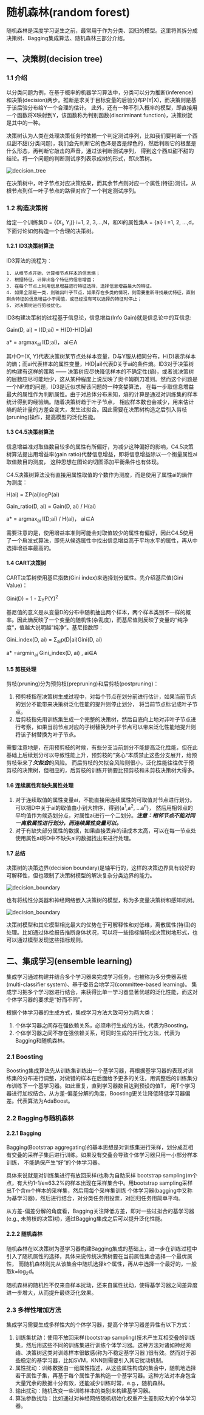 # 随机森林(random forest)
随机森林是深度学习诞生之前，最常用于作为分类、回归的模型。这里将其拆分成决策树、Bagging集成算法、随机森林三部分介绍。
## 一、决策树(decision tree)
### 1.1 介绍
以分类问题为例，在基于概率的机器学习算法中，分类可以分为推断(inference)和决策(decision)两步。推断是求关于目标变量的后验分布P(Y|X)，而决策则是基于该后验分布给Y一个合理的估计。
此外，还有一种不引入概率的模型，即直接用一个函数将X映射到Y，该函数称为判别函数(discriminant function)，决策树就是其中的一种。

决策树认为人类在处理决策任务时依赖一个判定测试序列，比如我们要判断一个西瓜甜不甜(分类问题)，我们会先判断它的色泽是否是绿色的，然后判断它的根茎是什么形态，再判断它敲击的声音，通过该判断测试序列，
得到这个西瓜甜不甜的结论。将一个问题的判断测试序列表示成树的形式，即决策树。

![decision_tree](resources/decision_tree.jfif)

在决策树中，叶子节点对应决策结果，而其余节点则对应一个属性(特征)测试，从根节点到任一叶子节点的路径对应了一个判定测试序列。

### 1.2 构造决策树
给定一个训练集D = {(X<sub>i</sub>, Y<sub>i</sub>)} i=1, 2, 3,...,N，和Xi的属性集A = {ai} i =1, 2, ...,d，下面讨论如何构造一个合理的决策树。

#### 1.2.1 ID3决策树算法
ID3算法的流程为：
```
1. 从根节点开始，计算根节点样本的信息熵；
2. 根据特征，计算出各个特征的信息增益；
3. 在每个节点上利用信息增益进行特征选择，选择信息增益最大的特征。
4. 如果全部是一类，则输出叶子节点，如果存在多类的情况，则需要重新寻找最优特征，直到剩余特征的信息增益小于阈值，或已经没有可以选择的特征时停止；
5. 对决策树进行剪枝优化。
```


ID3构建决策树的过程基于信息论，信息增益(Info Gain)就是信息论中的互信息:

Gain(D, ai) = I(D;ai) = H(D)-H(D|ai)

a* = argmax<sub>ai</sub> I(D;ai)， ai∈A

其中D=(X, Y)代表决策树某节点处样本变量，D与Y服从相同分布，H(D)表示样本的熵；而ai代表样本的属性变量，H(D|ai)代表D关于ai的条件熵。ID3对于决策树的构建有这样的策略
—— 决策树应尽快降低样本的不确定性(熵)，或者说决策树的层数应尽可能地少，这从某种程度上说反映了奥卡姆剃刀准则。然而这个问题是一个NP难的问题，ID3是近似求解该问题的一种贪婪算法，
在每一步取信息增益最大的属性作为判断属性。由于对总体分布未知，熵的计算是通过对训练集的样本统计得到的经验熵。随着决策树趋于叶子节点，
相应样本数也会减少，用来估计熵的统计量的方差会变大，发生过拟合。因此需要在决策树构造之后引入剪枝(pruning)操作，提高模型的泛化性能。

#### 1.3 C4.5决策树算法

信息增益准对取值数目较多的属性有所偏好，为减少这种偏好的影响，C4.5决策树算法提出用增益率(gain ratio)代替信息增益，即将信息增益除以一个衡量属性ai取值数目的测度，
这种思想在图论的切图添加平衡条件也有体现。

C4.5决策树算法没有直接用属性取值的个数作为测度，而是使用了属性ai的熵作为测度：

H(ai) = ΣP(ai)logP(ai)

Gain_ratio(D, ai) = Gain(D, ai) / H(ai)

a* = argmax<sub>ai</sub> I(D;ai) / H(ai)， ai∈A

需要注意的是，使用增益率准则可能会对取值较少的属性有偏好，因此C4.5使用了一个启发式算法，即先从候选属性中找出信息增益高于平均水平的属性，再从中选择增益率最高的。

#### 1.4 CART决策树
CART决策树使用基尼指数(Gini index)来选择划分属性。先介绍基尼值(Gini Value)：

Gini(D) = 1 - Σ<sub>Y</sub>P(Y)<sup>2</sup>

基尼值的意义是从变量D的分布中随机抽出两个样本，两个样本类别不一样的概率。因此熵反映了一个变量的随机性(杂乱度)，而基尼值则反映了变量的“纯净度“，值越大说明越”纯净“。基尼指数即：

Gini_index(D, ai) = Σ<sub>ai</sub>p(D|ai)Gini(D, ai)

a* =argmin<sub>ai</sub> Gini_index(D, ai) , ai∈A

#### 1.5 剪枝处理
剪枝(pruning)分为预剪枝(prepruning)和后剪枝(postpruning)：
1. 预剪枝指在决策树生成过程中，对每个节点在划分前进行估计，如果当前节点的划分不能带来决策树泛化性能的提升则停止划分，
将当前节点标记成叶子节点。
2. 后剪枝指先用训练集生成一个完整的决策树，然后自底向上地对非叶子节点进行考察，如果当前节点对应的子树替换为叶子节点可以带来泛化性能地提升则将该子树替换为叶子节点。

需要注意地是，在用预剪枝的时候，有些分支当前划分不能提高泛化性能，但在此基础上后续划分可以导致性能上升，预剪枝的”贪心“本质禁止这些分支展开，给预剪枝带来了***欠拟合***的风险。
而后剪枝的欠拟合风险则很小，泛化性能往往优于预剪枝的决策树，但相应的，后剪枝的训练开销要比预剪枝和未剪枝决策树大得多。

#### 1.6 连续属性和缺失属性处理
1. 对于连续取值的属性变量ai，不能直接用连续属性的可取值对节点进行划分。可以把D中关于ai的取值由小到大排序，得到{a<sup>1</sup>,a<sup>2</sup>, ...a<sup>n</sup>}，
然后用相邻点的平均值作为候选划分点，对属性ai进行一个二划分。***注意：相邻节点不能对同一离散属性进行划分，而连续属性变量可以。***
2. 对于有缺失部分属性的数据，如果直接丢弃的话成本太高，可以在每一节点处使用属性ai将D中不缺失ai的数据找出来进行处理。

#### 1.7 总结
决策树的决策边界(decision boundary)是轴平行的，这样的决策边界具有较好的可解释性，但也限制了决策树模型的解决复杂分类边界的能力。

![decision_boundary](resources/decision_boundary.jfif)

也有将线性分类器和神经网络嵌入决策树的模型，称为多变量决策树和感知机树。

![decision_boundary](resources/decision_boundary_2.jfif)

决策树模型和其它模型相比最大的优势在于可解释性和对低维，离散属性(特征)的处理。比如通过体检报告推断身体状况，可以将一些指标编码成决策树地形式，也可以通过模型发现这些指标规则。

## 二、集成学习(ensemble learning)
集成学习通过构建并结合多个学习器来完成学习任务，也被称为多分类器系统(multi-classifier system)、基于委员会地学习(committee-based learning)。
集成学习把多个学习器进行结合，来获得比单一学习器显著优越的泛化性能，而这对个体学习器的要求是“好而不同”。

根据个体学习器的生成方式，集成学习方法大致可分为两大类：

1. 个体学习器之间存在强依赖关系，必须串行生成的方法，代表为Boosting。
2. 个体学习器之间不存在强依赖关系，可同时生成的并行化方法，代表为Bagging和随机森林。

### 2.1 Boosting
Boosting集成算法先从训练集训练出一个基学习器，再根据基学习器的表现对训练集的分布进行调整，对做错的样本在后面给予更多的关注，用调整后的训练集分布训练下一个基学习器。如此重复，直到学习器数目达到预设的值T，
用T个学习器进行加权结合。从方差-偏差分解的角度，Boosting更关注降低降低学习器偏差。代表算法为AdaBoost。


### 2.2 Bagging与随机森林
#### 2.2.1 Bagging
Bagging(Bootstrap aggregating)的基本思想是对训练集进行采样，划分成互相有交叠的采样子集后进行训练。如果没有交叠会导致个体学习器只用一小部分样本训练，
不能确保产生“好”的个体学习器。

具体来说就是对训练集进行有放回采样(也称为自助采样 bootstrap sampling)m个点，有大约1-1/e≈63.2%的样本出现在采样集合中。用bootstrap sampling采样出T个含m个样本的采样集，然后用每个采样集训练
个体学习器(bagging中又称为基学习器)，然后进行结合，对分类任务用投票，对回归任务用简单平均。

从方差-偏差分解的角度看，Bagging关注降低方差，即对一些过拟合的基学习器(e.g., 未剪枝的决策树)，通过Bagging集成之后可以提升泛化性能。

#### 2.2.2 随机森林
随机森林在以决策树为基学习器构建Bagging集成的基础上，进一步在训练过程中引入了随机属性的选择，具体来说传统决策树要在当前属性集合选择一个最优属性，
而随机森林则先从该集合中随机选择k个属性，再从中选择一个最好的，一般取k=log<sub>2</sub>d。

随机森林的随机性不仅来自样本扰动，还来自属性扰动，使得基学习器之间差异度进一步增大，从而提升最终泛化效果。

### 2.3 多样性增加方法
集成学习需要生成多样性大的个体学习器，提高个体学习器差异性有以下方式：
1. 训练集扰动：使用不放回采样(bootstrap sampling)技术产生互相交叠的训练集，然后用这些不同的训练集进行训练个体学习器。这种方法对诸如神经网络、决策树这类对训练样本很敏感(称为不稳定基学习器
)很有效。然而对于那些稳定的基学习器，比如SVM，KNN则需要引入其它扰动机制。
2. 属性扰动：训练数据由一组属性描述，从这些属性构成的集合中，随机地选择若干属性子集，再基于每个属性子集构造一个基学习器。这种方法对本身包含大量冗余的数据十分有效，还能减少训练时常，e.g.，随机森林。
3. 输出扰动：随机改变一些训练样本的类别来构建基学习器。
4. 算法参数扰动：比如通过对神经网络随机初始化权重产生差别较大的个体学习器。



